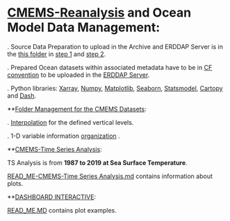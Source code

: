 # [CMEMS-Reanalysis](https://resources.marine.copernicus.eu/products) and Ocean Model Data Management: 

. Source Data Preparation to upload in the Archive and ERDDAP Server is in the [this folder](https://github.com/007-Ozalp/CMEMS-Reanalysis-Data-Management/tree/main/Folder%20Management%20for%20the%20CMEMS%20Datasets) in [step 1](https://github.com/007-Ozalp/CMEMS-Reanalysis-Data-Management/blob/main/Folder%20Management%20for%20the%20CMEMS%20Datasets/step_1_CMEMS_REANALYSIS_AdriaticSea.ipynb) and [step 2](https://github.com/007-Ozalp/CMEMS-Reanalysis-Data-Management/blob/main/Folder%20Management%20for%20the%20CMEMS%20Datasets/step_2_CMEMS_REANALYSIS_AdriaticSea.ipynb).

. Prepared Ocean datasets within associated metadata have to be in [CF convention](https://ncas-cms.github.io/cf-python/) to be uploaded in the [ERDDAP Server](https://coastwatch.pfeg.noaa.gov/erddap/index.html).

. Python libraries: [Xarray](https://pypi.org/project/xarray/), [Numpy](https://pypi.org/project/numpy/), [Matplotlib](https://pypi.org/project/matplotlib/), [Seaborn](https://pypi.org/project/seaborn/), [Statsmodel](https://pypi.org/project/statsmodels/), [Cartopy](https://pypi.org/project/Cartopy/) and [Dash](https://plotly.com/dash/).


 **[Folder Management for the CMEMS Datasets](https://github.com/007-Ozalp/CMEMS-Reanalysis-Data-Management/tree/main/Folder%20Management%20for%20the%20CMEMS%20Datasets):

. [Interpolation](https://github.com/007-Ozalp/CMEMS-Reanalysis-Data-Management/blob/main/Folder%20Management%20for%20the%20CMEMS%20Datasets/variable_interpolation.ipynb) for the defined vertical levels.

. 1-D variable information [organization](https://github.com/007-Ozalp/CMEMS-Reanalysis-Data-Management/blob/main/Folder%20Management%20for%20the%20CMEMS%20Datasets/variable_by_month_day_depth.ipynb) . 

 **[CMEMS-Time Series Analysis](https://github.com/007-Ozalp/CMEMS-Reanalysis-Data-Management/tree/main/CMEMS-Time%20Series%20Analysis):

  TS Analysis is from **1987 to 2019 at Sea Surface Temperature**.
  
[READ_ME-CMEMS-Time Series Analysis.md](https://github.com/007-Ozalp/CMEMS-Reanalysis-Data-Management/blob/main/CMEMS-Time%20Series%20Analysis/READ_ME-CMEMS-Time%20Series%20Analysis.md) contains information about plots.

**[DASHBOARD INTERACTIVE](https://github.com/007-Ozalp/CMEMS-Reanalysis-Data-Management/tree/main/DASHBOARD%20INTERACTIVE):

[READ_ME.MD](https://github.com/007-Ozalp/CMEMS-Reanalysis-Data-Management/blob/main/DASHBOARD%20INTERACTIVE/READ_ME.MD) contains plot examples.

